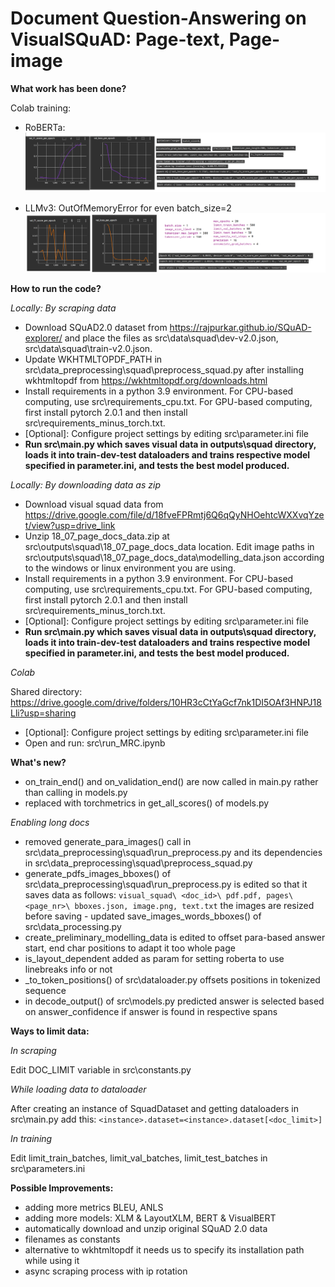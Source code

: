 # Document Question-Answering on VisualSQuAD: Page-text, Page-image 

**What work has been done?**

Colab training:

- RoBERTa:
![alt text](src/readme_images/roberta_colab.png)

- LLMv3: OutOfMemoryError for even batch_size=2
![alt text](src/readme_images/llmv3_colab.png) 

**How to run the code?**

*Locally: By scraping data*

- Download SQuAD2.0 dataset from https://rajpurkar.github.io/SQuAD-explorer/  and place the files as src\data\squad\dev-v2.0.json, src\data\squad\train-v2.0.json.
- Update WKHTMLTOPDF_PATH in src\data_preprocessing\squad\preprocess_squad.py after installing wkhtmltopdf from https://wkhtmltopdf.org/downloads.html 
- Install requirements in a python 3.9 environment. For CPU-based computing, use src\requirements_cpu.txt. For GPU-based computing, first install pytorch 2.0.1 and then install src\requirements_minus_torch.txt.
- [Optional]: Configure project settings by editing src\parameter.ini file
- **Run src\main.py which saves visual data in outputs\squad directory, loads it into train-dev-test dataloaders and trains respective model specified in parameter.ini, and tests the best model produced.**

*Locally: By downloading data as zip*

- Download visual squad data from https://drive.google.com/file/d/18fveFPRmtj6Q6qQyNHOehtcWXXvqYzet/view?usp=drive_link
- Unzip 18_07_page_docs_data.zip at src\outputs\squad\18_07_page_docs_data location. Edit image paths in src\outputs\squad\18_07_page_docs_data\modelling_data.json according to the windows or linux environment you are using.
- Install requirements in a python 3.9 environment. For CPU-based computing, use src\requirements_cpu.txt. For GPU-based computing, first install pytorch 2.0.1 and then install src\requirements_minus_torch.txt.
- [Optional]: Configure project settings by editing src\parameter.ini file
- **Run src\main.py which saves visual data in outputs\squad directory, loads it into train-dev-test dataloaders and trains respective model specified in parameter.ini, and tests the best model produced.**

*Colab*

Shared directory: https://drive.google.com/drive/folders/10HR3cCtYaGcf7nk1DI5OAf3HNPJ18Lli?usp=sharing
- [Optional]: Configure project settings by editing src\parameter.ini file
- Open and run: src\run_MRC.ipynb

**What's new?**

- on_train_end() and on_validation_end() are now called in main.py rather than calling in models.py
- replaced with torchmetrics in get_all_scores() of models.py

*Enabling long docs*

- removed generate_para_images() call in src\data_preprocessing\squad\run_preprocess.py and its dependencies in src\data_preprocessing\squad\preprocess_squad.py
- generate_pdfs_images_bboxes() of src\data_preprocessing\squad\run_preprocess.py is edited so that it saves data as follows:
`visual_squad\
    <doc_id>\
        pdf.pdf,
        pages\
            <page_nr>\
                bboxes.json,
                image.png,
                text.txt`
the images are resized before saving - updated save_images_words_bboxes() of src\data_processing.py 
- create_preliminary_modelling_data is edited to offset para-based answer start, end char positions to adapt it too whole page
- is_layout_dependent added as param for setting roberta to use linebreaks info or not
- _to_token_positions() of src\dataloader.py offsets positions in tokenized sequence
- in decode_output() of src\models.py predicted answer is selected based on answer_confidence if answer is found in respective spans


**Ways to limit data:**

*In scraping*

Edit DOC_LIMIT variable in src\constants.py

*While loading data to dataloader*

After creating an instance of SquadDataset and getting dataloaders in src\main.py add this: `<instance>.dataset=<instance>.dataset[<doc_limit>]`

*In training*

Edit limit_train_batches, limit_val_batches, limit_test_batches in src\parameters.ini

**Possible Improvements:**
- adding more metrics BLEU, ANLS
- adding more models: XLM & LayoutXLM, BERT & VisualBERT
- automatically download and unzip original SQuAD 2.0 data
- filenames as constants
- alternative to wkhtmltopdf it needs us to specify its installation path while using it
- async scraping process with ip rotation
